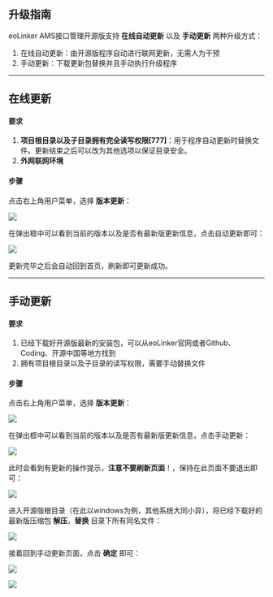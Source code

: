 ## 升级指南
eoLinker AMS接口管理开源版支持 **在线自动更新** 以及 **手动更新** 两种升级方式：
1. 在线自动更新：由开源版程序自动进行联网更新，无需人为干预
2. 手动更新：下载更新包替换并且手动执行升级程序

---

## 在线更新
#### 要求
1. **项目根目录以及子目录拥有完全读写权限[777]**：用于程序自动更新时替换文件。更新结束之后可以改为其他选项以保证目录安全。
2. **外网联网环境**

#### 步骤
点击右上角用户菜单，选择 **版本更新**：

![](http://data.eolinker.com/course/ms4UBhbdcef53178bc04cae3066f54edbf5f26d9fb1b3d2)

在弹出框中可以看到当前的版本以及是否有最新版更新信息，点击自动更新即可：

![](http://data.eolinker.com/course/w6q7JwH91ce06a6550d080e3d643ddb8d925331e0559d78)

更新完毕之后会自动回到首页，刷新即可更新成功。

---

## 手动更新
#### 要求
1. 已经下载好开源版最新的安装包，可以从eoLinker官网或者Github、Coding、开源中国等地方找到
2. 拥有项目根目录以及子目录的读写权限，需要手动替换文件

#### 步骤
点击右上角用户菜单，选择 **版本更新**：

![](http://data.eolinker.com/course/ms4UBhbdcef53178bc04cae3066f54edbf5f26d9fb1b3d2)

在弹出框中可以看到当前的版本以及是否有最新版更新信息，点击手动更新：

![](http://data.eolinker.com/course/5ZeHaribc6d26783e07da3c5c9ce38ead33efaebc3525b8)

此时会看到有更新的操作提示，**注意不要刷新页面**！，保持在此页面不要退出即可：

![](http://data.eolinker.com/course/gEnEmyt2e37f777e41a08660de53f6727c516e0e6467be6)

进入开源版根目录（在此以windows为例，其他系统大同小异），将已经下载好的最新版压缩包 **解压**，**替换** 目录下所有同名文件：

![](http://data.eolinker.com/course/G65PBkK6e40b09b0643925fe03664d33bac110975a3b7c6)

接着回到手动更新页面，点击 **确定** 即可：

![](http://data.eolinker.com/course/YXGF8vJe6ad712b89c7b444fe2505f4e84150737fffa8c0)

![](http://data.eolinker.com/course/Jz1SyVfd824762a0317cd0524dea5be44f7db95c38c61ed)